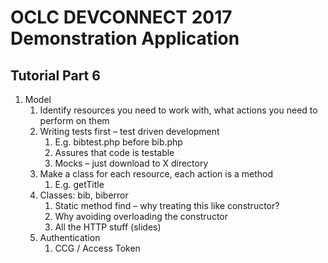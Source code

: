 # OCLC DEVCONNECT 2017 Demonstration Application
## Tutorial Part 6

1. Model
	1. Identify resources you need to work with, what actions you need to perform on them
	2. Writing tests first – test driven development
		1. E.g. bibtest.php before bib.php
		2. Assures that code is testable
		3. Mocks – just download to X directory
	3. Make a class for each resource, each action is a method
		1. E.g. getTitle
	4. Classes: bib, biberror
		1. Static method find – why treating this like constructor?
		2. Why avoiding overloading the constructor
		3. All the HTTP stuff (slides)
	5. Authentication
		1. CCG / Access Token
